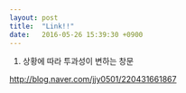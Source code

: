 ```yaml
---
layout: post
title:  "Link!!"
date:   2016-05-26 15:39:30 +0900
---
```

 1. 상황에 따라 투과성이 변하는 창문  


http://blog.naver.com/jjy0501/220431661867


[jekyll-docs]: http://jekyllrb.com/docs/home
[jekyll-gh]:   https://github.com/jekyll/jekyll
[jekyll-talk]: https://talk.jekyllrb.com/
